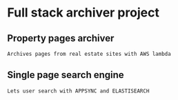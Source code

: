 # Full stack archiver project

## Property pages archiver
```
Archives pages from real estate sites with AWS lambda

```
## Single page search engine
```
Lets user search with APPSYNC and ELASTISEARCH
```